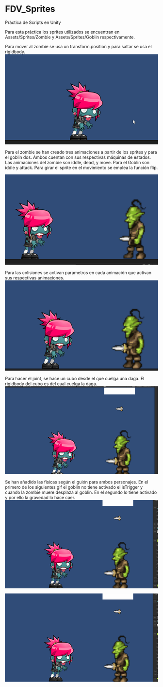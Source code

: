 # FDV_Sprites
Práctica de Scripts en Unity

Para esta práctica los sprites utilizados se encuentran en Assets/Sprites/Zombie y Assets/Sprites/Goblin respectivamente.

Para mover al zombie se usa un transform.position y para saltar se usa el rigidbody.
   ![](gifs/gif1.gif)

   
Para el zombie se han creado tres animaciones a partir de los sprites y para el goblin dos. Ambos cuentan con sus respectivas máquinas de estados. Las animaciones del zombie son iddle, dead, y move. Para el Goblin son iddle y attack.
Para girar el sprite en el movimiento se emplea la función flip.


   ![](gifs/gif2.gif)


Para las colisiones se activan parametros en cada animación que activan sus respectivas animaciones.
   ![](gifs/gif3.gif)


Para hacer el joint, se hace un cubo desde el que cuelga una daga. El rigidbody del cubo es del cual cuelga la daga.
   ![](gifs/gif4.gif)


Se han añadido las fisicas según el guión para ambos personajes. En el primero de los siguientes gif el goblin no tiene activado el isTrigger y cuando la zombie muere desplaza al goblin. En el segundo lo tiene activado y por ello la gravedad lo hace caer.
   ![](gifs/gif5.gif)

   
   ![](gifs/gif6.gif)
